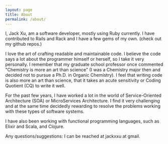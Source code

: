 ```yaml
---
layout: page
title: About
permalink: /about/
---
```


I, Jack Xu, am a software developer, mostly using Ruby currently. I have contributed to Rails and Rack and I have a few gems of my own. (check out my github repos.)

I love the art of crafting readable and maintainable code. I believe the code says a lot about the programmer himself or herself, so I take it very personally. I remember that my graduate school professor once commented "Chemistry is more an art than science" (I was a Chemistry major then and decided not to pursue a Ph.D. in Organic Chemistry). I feel that writing code is also more an art than science, that it takes an acute sensitivity or Coding Quotient (CQ) to write it well.

For the past few years, I have worked a lot in the world of Service-Oriented Architecture (SOA) or MicroServices Architecture. I find it very challenging and at the same time decidedly rewarding to resolve the problems working with these types of software systems.

I have also been working with functional programming languages, such as Elixir and Scala, and Clojure.

Any questions/suggestions: I can be reached at jackxxu at gmail.
